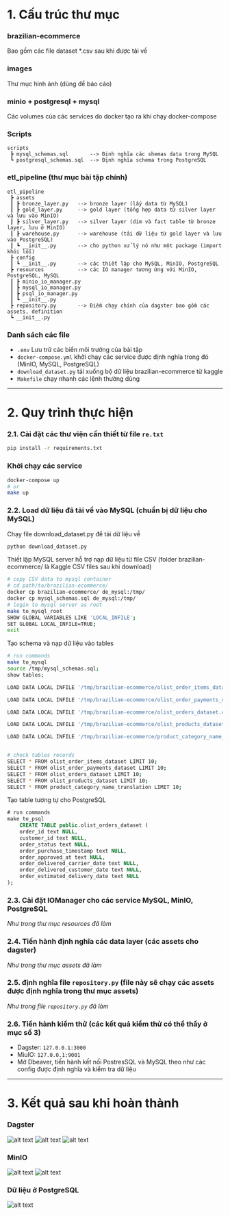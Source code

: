 # 1. Cấu trúc thư mục
### brazilian-ecommerce
Bao gồm các file dataset *.csv sau khi được tải về

### images
Thư mục hình ảnh (dùng để báo cáo)

### minio + postgresql + mysql
Các volumes của các services do docker tạo ra khi chạy docker-compose

### Scripts
```
scripts
 ┣ mysql_schemas.sql       --> Định nghĩa các shemas data trong MySQL
 ┗ postgresql_schemas.sql  --> Định nghĩa schema trong PostgreSQL
```



### etl_pipeline (thư mục bài tập chính)
```
etl_pipeline
 ┣ assets
 ┃ ┣ bronze_layer.py   --> bronze layer (lấy data từ MySQL)
 ┃ ┣ gold_layer.py     --> gold layer (tổng hợp data từ silver layer và lưu vào MinIO)
 ┃ ┣ silver_layer.py   --> silver layer (dim và fact table từ bronze layer, lưu ở MinIO)
 ┃ ┣ warehouse.py      --> warehouse (tải dữ liệu từ gold layer và lưu vào PostgreSQL)
 ┃ ┗ __init__.py       --> cho python xử lý nó như một package (import khỏi lỗi)
 ┣ config
 ┃ ┗ __init__.py       --> các thiết lập cho MySQL, MinIO, PostgreSQL
 ┣ resources           --> các IO manager tương ứng với MinIO, PostgreSQL, MySQL
 ┃ ┣ minio_io_manager.py       
 ┃ ┣ mysql_io_manager.py
 ┃ ┣ psql_io_manager.py
 ┃ ┗ __init__.py
 ┣ repository.py       --> Điểm chạy chính của dagster bao gồm các assets, definition
 ┗ __init__.py
```

### Danh sách các file
- `.env` Lưu trữ các biến môi trường của bài tập
- `docker-compose.yml` khởi chạy các service được định nghĩa trong đó (MinIO, MySQL, PostgreSQL)
- `download_dataset.py` tải xuống bộ dữ liệu brazilian-ecommerce từ kaggle
- `Makefile` chạy nhanh các lệnh thường dùng

---

# 2. Quy trình thực hiện
### 2.1. Cài đặt các thư viện cần thiết từ file `re.txt`
```bash
pip install -r requirements.txt
```

### Khởi chạy các service
```bash
docker-compose up
# or
make up
```

### 2.2. Load dữ liệu đã tải về vào MySQL (chuẩn bị dữ liệu cho MySQL)
Chạy file download_dataset.py để tải dữ liệu về
```bash
python download_dataset.py
```

Thiết lập MySQL server hỗ trợ nạp dữ liệu từ file CSV (folder brazilian-ecommerce/ là Kaggle CSV files sau khi download)
```bash
# copy CSV data to mysql container
# cd path/to/brazilian-ecommerce/
docker cp brazilian-ecommerce/ de_mysql:/tmp/
docker cp mysql_schemas.sql de_mysql:/tmp/
# login to mysql server as root
make to_mysql_root
SHOW GLOBAL VARIABLES LIKE 'LOCAL_INFILE';
SET GLOBAL LOCAL_INFILE=TRUE;
exit
```
Tạo schema và nạp dữ liệu vào tables
```bash
# run commands
make to_mysql
source /tmp/mysql_schemas.sql;
show tables;

LOAD DATA LOCAL INFILE '/tmp/brazilian-ecommerce/olist_order_items_dataset.csv' INTO TABLE olist_order_items_dataset FIELDS TERMINATED BY ',' LINES TERMINATED BY '\n' IGNORE 1 ROWS;

LOAD DATA LOCAL INFILE '/tmp/brazilian-ecommerce/olist_order_payments_dataset.csv' INTO TABLE olist_order_payments_dataset FIELDS TERMINATED BY ',' LINES TERMINATED BY '\n' IGNORE 1 ROWS;

LOAD DATA LOCAL INFILE '/tmp/brazilian-ecommerce/olist_orders_dataset.csv' INTO TABLE olist_orders_dataset FIELDS TERMINATED BY ',' LINES TERMINATED BY '\n' IGNORE 1 ROWS;

LOAD DATA LOCAL INFILE '/tmp/brazilian-ecommerce/olist_products_dataset.csv' INTO TABLE olist_products_dataset FIELDS TERMINATED BY ',' LINES TERMINATED BY '\n' IGNORE 1 ROWS;

LOAD DATA LOCAL INFILE '/tmp/brazilian-ecommerce/product_category_name_translation.csv' INTO TABLE product_category_name_translation FIELDS TERMINATED BY ',' LINES TERMINATED BY '\n' IGNORE 1 ROWS;


# check tables records
SELECT * FROM olist_order_items_dataset LIMIT 10;
SELECT * FROM olist_order_payments_dataset LIMIT 10;
SELECT * FROM olist_orders_dataset LIMIT 10;
SELECT * FROM olist_products_dataset LIMIT 10;
SELECT * FROM product_category_name_translation LIMIT 10;
```
Tạo table tương tự cho PostgreSQL
```sql
# run commands
make to_psql
    CREATE TABLE public.olist_orders_dataset (
    order_id text NULL,
    customer_id text NULL,
    order_status text NULL,
    order_purchase_timestamp text NULL,
    order_approved_at text NULL,
    order_delivered_carrier_date text NULL,
    order_delivered_customer_date text NULL,
    order_estimated_delivery_date text NULL
);
```

### 2.3. Cài đặt IOManager cho các service MySQL, MinIO, PostgreSQL
*Như trong thư mục resources đã làm*


### 2.4. Tiến hành định nghĩa các data layer (các assets cho dagster)
*Như trong thư mục assets đã làm*

### 2.5. định nghĩa file `repository.py` (file này sẽ chạy các assets được định nghĩa trong thư mục assets)
*Như trong file `repository.py` đã làm*

### 2.6. Tiến hành kiểm thử (các kết quả kiểm thử có thể thấy ở mục số 3)
- Dagster: `127.0.0.1:3000` 
- MiuIO: `127.0.0.1:9001`
- Mở Dbeaver, tiến hành kết nối PostresSQL và MySQL theo như các config được định nghĩa và kiểm tra dữ liệu
---


# 3. Kết quả sau khi hoàn thành
### Dagster
![alt text](./images/image-8.png)
![alt text](./images/image-9.png)
![alt text](./images/image-5.png)


### MinIO
![alt text](./images/image-6.png)
![alt text](./images/image-7.png)

### Dữ liệu ở PostgreSQL
![alt text](./images/image-4.png)
